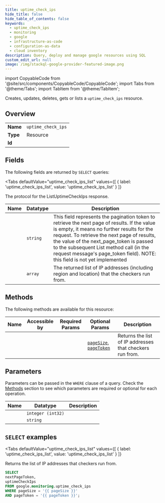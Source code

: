```yaml
--- 
title: uptime_check_ips
hide_title: false
hide_table_of_contents: false
keywords:
  - uptime_check_ips
  - monitoring
  - google
  - infrastructure-as-code
  - configuration-as-data
  - cloud inventory
description: Query, deploy and manage google resources using SQL
custom_edit_url: null
image: /img/stackql-google-provider-featured-image.png
---
```


import CopyableCode from '@site/src/components/CopyableCode/CopyableCode';
import Tabs from '@theme/Tabs';
import TabItem from '@theme/TabItem';

Creates, updates, deletes, gets or lists a <code>uptime_check_ips</code> resource.

## Overview
<table><tbody>
<tr><td><b>Name</b></td><td><code>uptime_check_ips</code></td></tr>
<tr><td><b>Type</b></td><td>Resource</td></tr>
<tr><td><b>Id</b></td><td><CopyableCode code="google.monitoring.uptime_check_ips" /></td></tr>
</tbody></table>

## Fields

The following fields are returned by `SELECT` queries:

<Tabs
    defaultValue="uptime_check_ips_list"
    values={[
        { label: 'uptime_check_ips_list', value: 'uptime_check_ips_list' }
    ]}
>
<TabItem value="uptime_check_ips_list">

The protocol for the ListUptimeCheckIps response.

<table>
<thead>
    <tr>
    <th>Name</th>
    <th>Datatype</th>
    <th>Description</th>
    </tr>
</thead>
<tbody>
<tr>
    <td><CopyableCode code="nextPageToken" /></td>
    <td><code>string</code></td>
    <td>This field represents the pagination token to retrieve the next page of results. If the value is empty, it means no further results for the request. To retrieve the next page of results, the value of the next_page_token is passed to the subsequent List method call (in the request message's page_token field). NOTE: this field is not yet implemented</td>
</tr>
<tr>
    <td><CopyableCode code="uptimeCheckIps" /></td>
    <td><code>array</code></td>
    <td>The returned list of IP addresses (including region and location) that the checkers run from.</td>
</tr>
</tbody>
</table>
</TabItem>
</Tabs>

## Methods

The following methods are available for this resource:

<table>
<thead>
    <tr>
    <th>Name</th>
    <th>Accessible by</th>
    <th>Required Params</th>
    <th>Optional Params</th>
    <th>Description</th>
    </tr>
</thead>
<tbody>
<tr>
    <td><a href="#uptime_check_ips_list"><CopyableCode code="uptime_check_ips_list" /></a></td>
    <td><CopyableCode code="select" /></td>
    <td></td>
    <td><a href="#parameter-pageSize"><code>pageSize</code></a>, <a href="#parameter-pageToken"><code>pageToken</code></a></td>
    <td>Returns the list of IP addresses that checkers run from.</td>
</tr>
</tbody>
</table>

## Parameters

Parameters can be passed in the `WHERE` clause of a query. Check the [Methods](#methods) section to see which parameters are required or optional for each operation.

<table>
<thead>
    <tr>
    <th>Name</th>
    <th>Datatype</th>
    <th>Description</th>
    </tr>
</thead>
<tbody>
<tr id="parameter-pageSize">
    <td><CopyableCode code="pageSize" /></td>
    <td><code>integer (int32)</code></td>
    <td></td>
</tr>
<tr id="parameter-pageToken">
    <td><CopyableCode code="pageToken" /></td>
    <td><code>string</code></td>
    <td></td>
</tr>
</tbody>
</table>

## `SELECT` examples

<Tabs
    defaultValue="uptime_check_ips_list"
    values={[
        { label: 'uptime_check_ips_list', value: 'uptime_check_ips_list' }
    ]}
>
<TabItem value="uptime_check_ips_list">

Returns the list of IP addresses that checkers run from.

```sql
SELECT
nextPageToken,
uptimeCheckIps
FROM google.monitoring.uptime_check_ips
WHERE pageSize = '{{ pageSize }}'
AND pageToken = '{{ pageToken }}';
```
</TabItem>
</Tabs>

